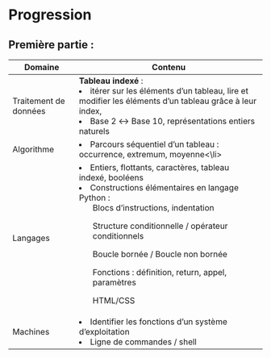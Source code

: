 # Progression

## Première partie :

| Domaine               | Contenu |
| --------------------- | --- |
| Traitement de données | **Tableau indexé** : <li> itérer sur les éléments d’un tableau, lire et modifier les éléments d’un tableau grâce à leur index,</li><li>Base 2 ↔ Base 10, représentations entiers naturels |
| Algorithme | <li>Parcours séquentiel d’un tableau : occurrence, extremum, moyenne<\li> |
| Langages | <li>Entiers, flottants, caractères, tableau indexé, booléens</li><li>Constructions élémentaires en langage Python :<ul>Blocs d’instructions, indentation</ul><ul>Structure conditionnelle / opérateur conditionnels</ul><ul>Boucle bornée / Boucle non bornée</ul><ul>Fonctions : définition, return, appel, paramètres</ul><ul>HTML/CSS</ul> 
| Machines | <li>Identifier les fonctions d’un système d’exploitation</li><li>Ligne de commandes / shell</li> |